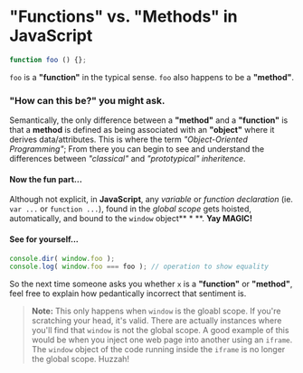 # "Functions" vs. "Methods" in JavaScript

```javascript
function foo () {};
````

`foo` is a **"function"** in the typical sense. `foo` also happens to be a **"method"**.

### "How can this be?" you might ask.

Semantically, the only difference between a **"method"** and a **"function"** is that a **method** is defined as being associated with an **"object"** where it derives data/attributes. This is where the term *"Object-Oriented Programming"*; From there you can begin to see and understand the differences between *"classical"* and *"prototypical"* *inheritence*.

#### Now the fun part...

Although not explicit, in **JavaScript**, any *variable* or *function* *declaration* (ie. `var ...` or `function ...`), found in the *global scope* gets hoisted, automatically, and bound to the `window` object** * **. **Yay MAGIC!**

#### See for yourself...

```javascript
console.dir( window.foo );
console.log( window.foo === foo ); // operation to show equality
````

So the next time someone asks you whether `x` is a **"function"** or **"method"**, feel free to explain how pedantically incorrect that sentiment is.

> **Note:** This only happens when `window` is the gloabl scope. If you're scratching your head, it's valid. There are actually instances where you'll find that `window` is not the global scope. A good example of this would be when you inject one web page into another using an `iframe`. The `window` object of the code running inside the `iframe` is no longer the global scope. Huzzah!
